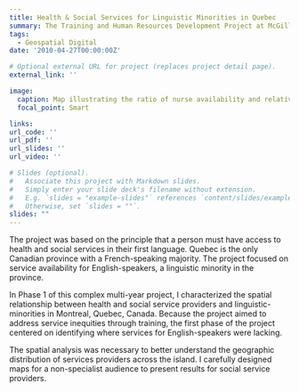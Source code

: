 ```yaml
---
title: Health & Social Services for Linguistic Minorities in Quebec
summary: The Training and Human Resources Development Project at McGill University aimed to address inequalities in the availability of health and social services for linguistic minorities in Quebec, Canada. Availability was visualized and assessed using maps.
tags:
  - Geospatial Digital
date: '2010-04-27T00:00:00Z'

# Optional external URL for project (replaces project detail page).
external_link: ''

image:
  caption: Map illustrating the ratio of nurse availability and relative English-speaking population on the island of Montreal.
  focal_point: Smart

links: 
url_code: ''
url_pdf: ''
url_slides: ''
url_video: ''

# Slides (optional).
#   Associate this project with Markdown slides.
#   Simply enter your slide deck's filename without extension.
#   E.g. `slides = "example-slides"` references `content/slides/example-slides.md`.
#   Otherwise, set `slides = ""`.
slides: ""
---
```


The project was based on the principle that a person must have access to health and social services in their first language. Quebec is the only Canadian province with a French-speaking majority. The project focused on service availability for English-speakers, a linguistic minority in the province.

In Phase 1 of this complex multi-year project, I characterized the spatial relationship between health and social service providers and linguistic-minorities in Montreal, Quebec, Canada. Because the project aimed to address service inequities through training, the first phase of the project centered on identifying where services for English-speakers were lacking.

The spatial analysis was necessary to better understand the geographic distribution of services providers across the island. I carefully designed maps for a non-specialist audience to present results for social service providers.
